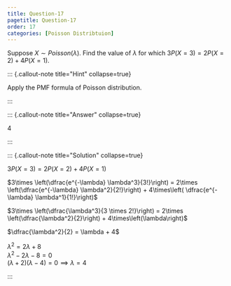 ```yaml
---
title: Question-17
pagetitle: Question-17
order: 17
categories: [Poisson Distribtuion]
---
```

 Suppose $X \sim Poisson(\lambda)$. Find the value of $\lambda$ for which $3 P(X=3) = 2P(X=2) + 4P(X=1)$.


::: {.callout-note title="Hint" collapse=true}

Apply the PMF formula of Poisson distribution.

:::

::: {.callout-note title="Answer" collapse=true}


4

:::

::: {.callout-note title="Solution" collapse=true}

$3 P(X=3) = 2P(X=2) + 4P(X=1)$  

$3\times \left(\dfrac{e^{-\lambda} \lambda^3}{3!}\right) = 2\times \left(\dfrac{e^{-\lambda} \lambda^2}{2!}\right) + 4\times\left( \dfrac{e^{-\lambda} \lambda^1}{1!}\right)$  

$3\times \left(\dfrac{\lambda^3}{3 \times 2!}\right) = 2\times \left(\dfrac{\lambda^2}{2}\right) + 4\times\left(\lambda\right)$  
     
$\dfrac{\lambda^2}{2} = \lambda + 4$  

$\lambda^2 = 2\lambda + 8$  
$\lambda^2 - 2\lambda - 8 = 0$  
$(\lambda+2)(\lambda-4)=0 \implies \lambda = 4$  




:::